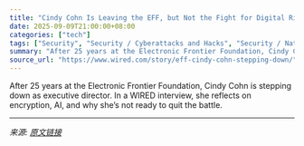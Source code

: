 ```yaml
---
title: "Cindy Cohn Is Leaving the EFF, but Not the Fight for Digital Rights"
date: 2025-09-09T21:00:00+08:00
categories: ["tech"]
tags: ["Security", "Security / Cyberattacks and Hacks", "Security / National Security", "Security / Privacy", "Security / Security News", "privacy", "encryption", "surveillance", "Tech Policy and Law", "National Security Agency", "end-to-end encryption", "interviews", "WIRED Q&A"]
summary: "After 25 years at the Electronic Frontier Foundation, Cindy Cohn is stepping down as executive director. In a WIRED interview, she reflects on encryption, AI, and why she’s not ready to quit the battl"
source_url: "https://www.wired.com/story/eff-cindy-cohn-stepping-down/"
---
```


After 25 years at the Electronic Frontier Foundation, Cindy Cohn is stepping down as executive director. In a WIRED interview, she reflects on encryption, AI, and why she’s not ready to quit the battle.

---

*来源: [原文链接](https://www.wired.com/story/eff-cindy-cohn-stepping-down/)*
